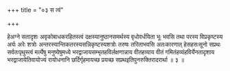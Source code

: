 +++
title = "०३ स त्वं"

+++

हेअग्ने सतादृशः अवृकोबाधकरहितस्त्वं दक्षस्यानुष्ठानसमर्थस्य वृधोवर्धयिता भूः भवसि तथा परस्य विप्रकृष्टस्य अर्यः अरेः शत्रोः अन्तरस्यान्तिकतरस्यसन्निकृष्टस्यशत्रोः तरुषः तरिताभवसि अतःकारणात् हेसहसःसूनो सप्रथः सर्वतःपृथुस्त्वं मर्त्येषु मनुष्येषुमध्ये भरद्वाजायसम्भृतहविर्लक्षणान्नाय वीतहव्याय वीतं गमितंहव्यंहविर्येनतादृशाय भरद्वाजायेतिवायोज्यं रायोधनानि छर्दिर्गृहमायच्छ प्रयच्छ सप्रथइतिपुनरुक्तिरादरार्था ॥ ३ ॥